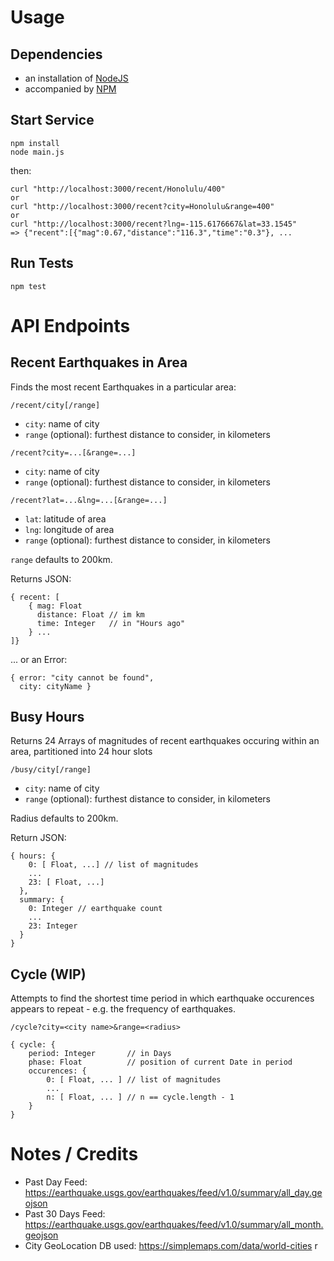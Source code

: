 # Usage

## Dependencies

- an installation of [NodeJS](https://nodejs.org/en/)
- accompanied by [NPM](https://www.npmjs.com/)

## Start Service

```
npm install
node main.js
```

then:

```
curl "http://localhost:3000/recent/Honolulu/400"
or
curl "http://localhost:3000/recent?city=Honolulu&range=400"
or
curl "http://localhost:3000/recent?lng=-115.6176667&lat=33.1545"
=> {"recent":[{"mag":0.67,"distance":"116.3","time":"0.3"}, ...

```

## Run Tests

```
npm test
```

# API Endpoints

## Recent Earthquakes in Area

Finds the most recent Earthquakes in a particular area:

`/recent/city[/range]`
- `city`: name of city
- `range` (optional): furthest distance to consider, in kilometers

`/recent?city=...[&range=...]`
- `city`: name of city
- `range` (optional): furthest distance to consider, in kilometers

`/recent?lat=...&lng=...[&range=...]`
- `lat`: latitude of area
- `lng`: longitude of area
- `range` (optional): furthest distance to consider, in kilometers

`range` defaults to 200km.

Returns JSON:
```
{ recent: [
    { mag: Float
      distance: Float // im km
      time: Integer   // in "Hours ago"
    } ...
]}
```
... or an Error:
```
{ error: "city cannot be found", 
  city: cityName }
```

## Busy Hours

Returns 24 Arrays of magnitudes of recent earthquakes occuring within an area, partitioned into 24 hour slots

`/busy/city[/range]`
- `city`: name of city
- `range` (optional): furthest distance to consider, in kilometers

Radius defaults to 200km.

Return JSON:
```
{ hours: {
    0: [ Float, ...] // list of magnitudes
    ...
    23: [ Float, ...]
  },
  summary: {
    0: Integer // earthquake count
    ...
    23: Integer
  }
}
```

## Cycle (WIP)

Attempts to find the shortest time period in which earthquake occurences appears to repeat -
e.g. the frequency of earthquakes.

`/cycle?city=<city name>&range=<radius>`


```
{ cycle: {
    period: Integer       // in Days
    phase: Float          // position of current Date in period
    occurences: {
        0: [ Float, ... ] // list of magnitudes
        ...
        n: [ Float, ... ] // n == cycle.length - 1
    }
}
```

# Notes / Credits

- Past Day Feed: https://earthquake.usgs.gov/earthquakes/feed/v1.0/summary/all_day.geojson
- Past 30 Days Feed: https://earthquake.usgs.gov/earthquakes/feed/v1.0/summary/all_month.geojson
- City GeoLocation DB used: https://simplemaps.com/data/world-cities
r
